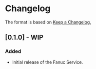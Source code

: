 # Changelog

The format is based on [Keep a Changelog](https://keepachangelog.com/en/1.0.0/),

## [0.1.0] - WIP

### Added
- Initial release of the Fanuc Service.
